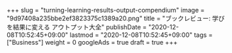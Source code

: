 +++
slug = "turning-learning-results-output-compendium"
image = "9d97408a235bbe2ef3823375c1389a20.png"
title = "ブックレビュー: 学びを結果に変える アウトプット大全"
publishDate = "2020-12-08T10:52:45+09:00"
lastmod = "2020-12-08T10:52:45+09:00"
tags = ["Business"]
weight = 0
googleAds = true
draft = true
+++